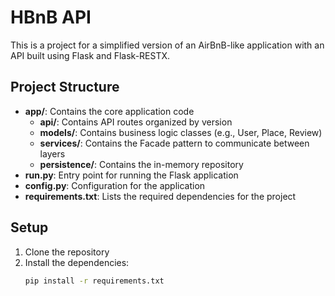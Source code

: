 # HBnB API

This is a project for a simplified version of an AirBnB-like application with an API built using Flask and Flask-RESTX. 

## Project Structure

- **app/**: Contains the core application code
    - **api/**: Contains API routes organized by version
    - **models/**: Contains business logic classes (e.g., User, Place, Review)
    - **services/**: Contains the Facade pattern to communicate between layers
    - **persistence/**: Contains the in-memory repository
- **run.py**: Entry point for running the Flask application
- **config.py**: Configuration for the application
- **requirements.txt**: Lists the required dependencies for the project

## Setup

1. Clone the repository
2. Install the dependencies:
   ```bash
   pip install -r requirements.txt

